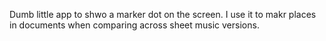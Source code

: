 Dumb little app to shwo a marker dot on the screen. I use it to makr places in documents when comparing across sheet music versions.
